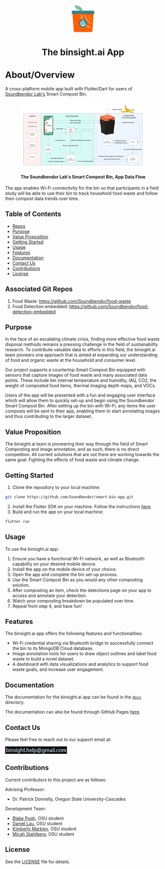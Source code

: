 <p align="center">
  <img src="./assets/images/bin.png" width="80"/>
  <h1 align="center">The binsight.ai App</h1>
</p>

# About/Overview

A cross-platform mobile app built with Flutter/Dart for users of [Soundbendor Lab's](https://www.soundbendor.org) Smart Compost Bin. 

<p align="center">
  <img src="./assets/images/app_chart.png" width="400"/>
  <h4 align="center">The Soundbendor Lab's Smart Compost Bin, App Data Flow</h4>
</p>

The app enables Wi-Fi connectivity for the bin so that participants in a field study will be able to use their bin to track household food waste and follow their compost data trends over time.

## Table of Contents
- [Repos](#repos)
- [Purpose](#purpose)
- [Value Proposition](#value-proposition)
- [Getting Started](#getting-started)
- [Usage](#usage)
- [Features](#features)
- [Documentation](#documentation)
- [Contact Us](#contact-us)
- [Contributions](#contributions)
- [License](#license)

## Associated Git Repos

1. Food Waste: https://github.com/Soundbendor/food-waste
2. Food Detection embedded: https://github.com/Soundbendor/food-detection-embedded

## Purpose

In the face of an escalating climate crisis, finding more effective food waste disposal methods remains a pressing challenge in the field of sustainability research. To contribute valuable data to efforts in this field, the binsight.ai team pioneers one approach that is aimed at expanding our understanding of food and organic waste at the household and consumer level.

Our project supports a countertop Smart Compost Bin equipped with sensors that capture images of food waste and many associated data points. These include bin internal temperature and humidity, IAQ, CO2, the weight of composted food items, thermal imaging depth maps, and VOCs.

Users of the app will be presented with a fun and engaging user interface which will allow them to quickly set-up and begin using the Soundbendor Smart Compost Bin. After setting up the bin with Wi-Fi, any items the user composts will be sent to their app, enabling them to start annotating images and thus contributing to the larger dataset.

## Value Proposition

The binsight.ai team is pioneering their way through the field of Smart Composting and image annotation, and as such, there is no direct competition. All current solutions that are out there are working towards the same goal: Fighting the effects of food waste and climate change.

## Getting Started

1. Clone the repository to your local machine:

```bash
git clone https://github.com/Soundbendor/smart-bin-app.git
```

2. Install the Flutter SDK on your machine. Follow the instructions [here](https://flutter.dev/docs/get-started/install).
3. Build and run the app on your local machine:

```bash
flutter run
```

## Usage

To use the binsight.ai app:

1. Ensure you have a functional Wi-Fi network, as well as Bluetooth capability on your desired mobile device.
2. Install the app on the mobile device of your choice.
3. Open the app and complete the bin set-up process.
4. Use the Smart Compost Bin as you would any other composting solution.
5. After composting an item, check the detections page on your app to access and annotate your detection.
6. Watch your composting breakdown be populated over time.
7. Repeat from step 4, and have fun!

## Features

The binsight.ai app offers the following features and functionalities:

- Wi-Fi credential sharing via Bluetooth bridge to successfully connect the bin to its MongoDB Cloud database.
- Image annotation tools for users to draw object outlines and label food waste to build a novel dataset.
- A dashboard with data visualizations and analytics to support food waste goals, and increase user engagement.

## Documentation

The documentation for the binsight.ai app can be found in the [`docs`](./docs) directory.

The documentation can also be found through GitHub Pages [here](https://soundbendor.github.io/smart-bin-app/).

## Contact Us
Please feel free to reach out to our support email at:

![alt text](assets/images/email.PNG)

## Contributions

Current contributors to this project are as follows:

Advising Professor:

- Dr. Patrick Donnelly, Oregon State University-Cascades

Development Team:

- [Blake Pugh](https://github.com/bpugh5), OSU student
- [Daniel Lau](https://github.com/theusaf), OSU student
- [Kimberly Markley](https://github.com/kimberlymarkley), OSU student
- [Micah Stahlberg](https://github.com/stalberm), OSU student

## License

See the [LICENSE](./LICENSE) file for details.